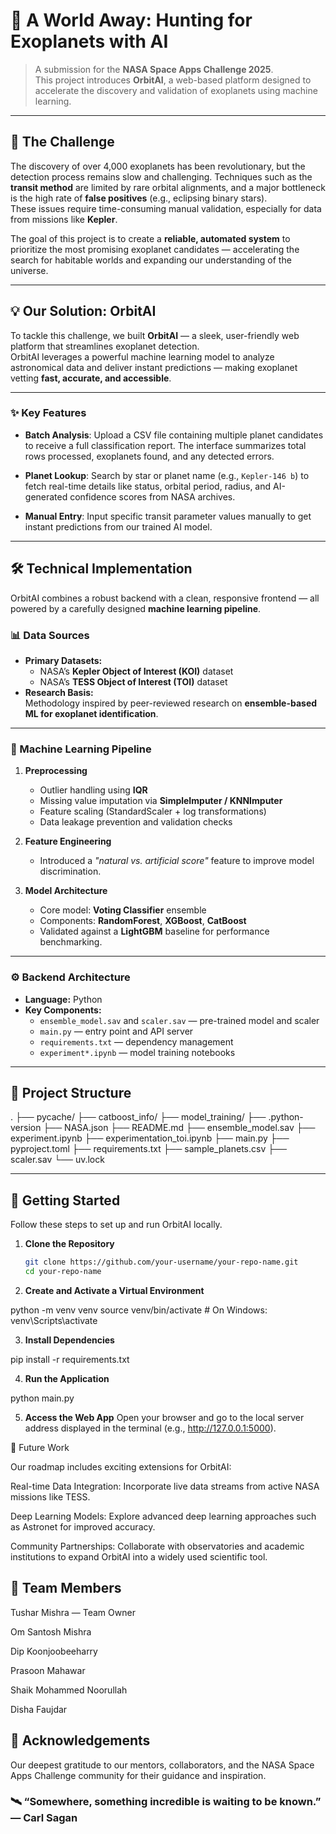 # 🌌 A World Away: Hunting for Exoplanets with AI

> A submission for the **NASA Space Apps Challenge 2025**.  
> This project introduces **OrbitAI**, a web-based platform designed to accelerate the discovery and validation of exoplanets using machine learning.

---

## 📜 The Challenge

The discovery of over 4,000 exoplanets has been revolutionary, but the detection process remains slow and challenging. Techniques such as the **transit method** are limited by rare orbital alignments, and a major bottleneck is the high rate of **false positives** (e.g., eclipsing binary stars).  
These issues require time-consuming manual validation, especially for data from missions like **Kepler**.

The goal of this project is to create a **reliable, automated system** to prioritize the most promising exoplanet candidates — accelerating the search for habitable worlds and expanding our understanding of the universe.

---

## 💡 Our Solution: OrbitAI

To tackle this challenge, we built **OrbitAI** — a sleek, user-friendly web platform that streamlines exoplanet detection.  
OrbitAI leverages a powerful machine learning model to analyze astronomical data and deliver instant predictions — making exoplanet vetting **fast, accurate, and accessible**.

---

### ✨ Key Features

- **Batch Analysis**: Upload a CSV file containing multiple planet candidates to receive a full classification report. The interface summarizes total rows processed, exoplanets found, and any detected errors.

- **Planet Lookup**: Search by star or planet name (e.g., `Kepler-146 b`) to fetch real-time details like status, orbital period, radius, and AI-generated confidence scores from NASA archives.

- **Manual Entry**: Input specific transit parameter values manually to get instant predictions from our trained AI model.

---

## 🛠️ Technical Implementation

OrbitAI combines a robust backend with a clean, responsive frontend — all powered by a carefully designed **machine learning pipeline**.

### 📊 Data Sources

- **Primary Datasets:**  
  - NASA’s **Kepler Object of Interest (KOI)** dataset  
  - NASA’s **TESS Object of Interest (TOI)** dataset  
- **Research Basis:**  
  Methodology inspired by peer-reviewed research on **ensemble-based ML for exoplanet identification**.

---

### 🤖 Machine Learning Pipeline

1. **Preprocessing**  
   - Outlier handling using **IQR**  
   - Missing value imputation via **SimpleImputer / KNNImputer**  
   - Feature scaling (StandardScaler + log transformations)  
   - Data leakage prevention and validation checks  

2. **Feature Engineering**  
   - Introduced a *"natural vs. artificial score"* feature to improve model discrimination.

3. **Model Architecture**  
   - Core model: **Voting Classifier** ensemble  
   - Components: **RandomForest**, **XGBoost**, **CatBoost**  
   - Validated against a **LightGBM** baseline for performance benchmarking.  

---

### ⚙️ Backend Architecture

- **Language:** Python  
- **Key Components:**  
  - `ensemble_model.sav` and `scaler.sav` — pre-trained model and scaler  
  - `main.py` — entry point and API server  
  - `requirements.txt` — dependency management  
  - `experiment*.ipynb` — model training notebooks  

---

## 🌳 Project Structure


.
├── pycache/
├── catboost_info/
├── model_training/
├── .python-version
├── NASA.json
├── README.md
├── ensemble_model.sav
├── experiment.ipynb
├── experimentation_toi.ipynb
├── main.py
├── pyproject.toml
├── requirements.txt
├── sample_planets.csv
├── scaler.sav
└── uv.lock



---

## 🚀 Getting Started

Follow these steps to set up and run OrbitAI locally.

1. **Clone the Repository**
   ```bash
   git clone https://github.com/your-username/your-repo-name.git
   cd your-repo-name

2. **Create and Activate a Virtual Environment**

python -m venv venv
source venv/bin/activate   # On Windows: venv\Scripts\activate


3. **Install Dependencies**

pip install -r requirements.txt


4. **Run the Application**

python main.py


5. **Access the Web App**
Open your browser and go to the local server address displayed in the terminal (e.g., http://127.0.0.1:5000).

🔮 Future Work

Our roadmap includes exciting extensions for OrbitAI:

Real-time Data Integration: Incorporate live data streams from active NASA missions like TESS.

Deep Learning Models: Explore advanced deep learning approaches such as Astronet for improved accuracy.

Community Partnerships: Collaborate with observatories and academic institutions to expand OrbitAI into a widely used scientific tool.

## 👥 Team Members

Tushar Mishra — Team Owner

Om Santosh Mishra

Dip Koonjoobeeharry

Prasoon Mahawar

Shaik Mohammed Noorullah

Disha Faujdar

## 🙏 Acknowledgements

Our deepest gratitude to our mentors, collaborators, and the NASA Space Apps Challenge community for their guidance and inspiration.

### 🛰️ “Somewhere, something incredible is waiting to be known.” — Carl Sagan
